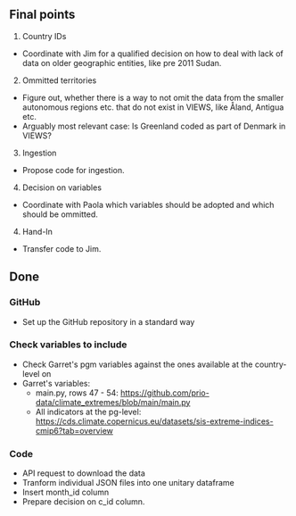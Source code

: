 ## Final points
1. Country IDs
  + Coordinate with Jim for a qualified decision on how to deal with lack of data on older geographic entities, like pre 2011 Sudan.
2. Ommitted territories
  + Figure out, whether there is a way to not omit the data from the smaller autonomous regions etc. that do not exist in VIEWS, like Åland, Antigua etc.
  + Arguably most relevant case: Is Greenland coded as part of Denmark in VIEWS?
3. Ingestion
  + Propose code for ingestion.
4. Decision on variables
  + Coordinate with Paola which variables should be adopted and which should be ommitted.
4. Hand-In
  + Transfer code to Jim.


## Done

### GitHub
+ Set up the GitHub repository in a standard way

### Check variables to include
+ Check Garret's pgm variables against the ones available at the country-level on
+ Garret's variables:
  + main.py, rows 47 - 54: https://github.com/prio-data/climate_extremes/blob/main/main.py
  + All indicators at the pg-level: https://cds.climate.copernicus.eu/datasets/sis-extreme-indices-cmip6?tab=overview

### Code
+ API request to download the data
+ Tranform individual JSON files into one unitary dataframe
+ Insert month_id column
+ Prepare decision on c_id column.
